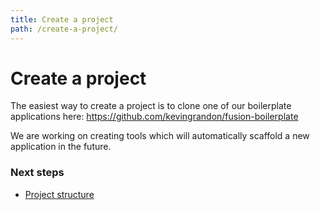 ```yaml
---
title: Create a project
path: /create-a-project/
---
```


# Create a project

The easiest way to create a project is to clone one of our boilerplate applications here: https://github.com/kevingrandon/fusion-boilerplate

We are working on creating tools which will automatically scaffold a new application in the future.

### Next steps

* [Project structure](/docs/getting-started/project-structure)
